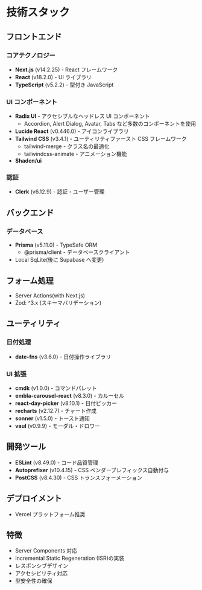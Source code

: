 # 技術スタック

## フロントエンド

### コアテクノロジー

- **Next.js** (v14.2.25) - React フレームワーク
- **React** (v18.2.0) - UI ライブラリ
- **TypeScript** (v5.2.2) - 型付き JavaScript

### UI コンポーネント

- **Radix UI** - アクセシブルなヘッドレス UI コンポーネント
  - Accordion, Alert Dialog, Avatar, Tabs など多数のコンポーネントを使用
- **Lucide React** (v0.446.0) - アイコンライブラリ
- **Tailwind CSS** (v3.4.1) - ユーティリティファースト CSS フレームワーク
  - tailwind-merge - クラス名の最適化
  - tailwindcss-animate - アニメーション機能
- **Shadcn/ui**

### 認証

- **Clerk** (v6.12.9) - 認証・ユーザー管理

## バックエンド

### データベース

- **Prisma** (v5.11.0) - TypeSafe ORM
  - @prisma/client - データベースクライアント
- Local SqLite(後に Supabase へ変更)

## フォーム処理

- Server Actions(with Next.js)
- Zod: ^3.x (スキーマバリデーション)

## ユーティリティ

### 日付処理

- **date-fns** (v3.6.0) - 日付操作ライブラリ

### UI 拡張

- **cmdk** (v1.0.0) - コマンドパレット
- **embla-carousel-react** (v8.3.0) - カルーセル
- **react-day-picker** (v8.10.1) - 日付ピッカー
- **recharts** (v2.12.7) - チャート作成
- **sonner** (v1.5.0) - トースト通知
- **vaul** (v0.9.9) - モーダル・ドロワー

## 開発ツール

- **ESLint** (v8.49.0) - コード品質管理
- **Autoprefixer** (v10.4.15) - CSS ベンダープレフィックス自動付与
- **PostCSS** (v8.4.30) - CSS トランスフォーメーション

## デプロイメント

- Vercel プラットフォーム推奨

## 特徴

- Server Components 対応
- Incremental Static Regeneration (ISR)の実装
- レスポンシブデザイン
- アクセシビリティ対応
- 型安全性の確保
